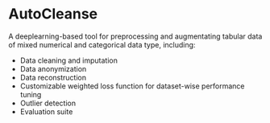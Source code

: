 # AutoCleanse

A deeplearning-based tool for preprocessing and augmentating tabular data of mixed numerical and categorical data type, including:
- Data cleaning and imputation
- Data anonymization
- Data reconstruction
- Customizable weighted loss function for dataset-wise performance tuning
- Outlier detection 
- Evaluation suite

